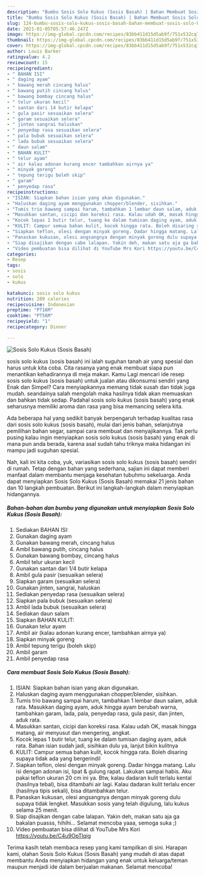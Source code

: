 ```yaml
---
description: "Bumbu Sosis Solo Kukus (Sosis Basah) | Bahan Membuat Sosis Solo Kukus (Sosis Basah) Yang Menggugah Selera"
title: "Bumbu Sosis Solo Kukus (Sosis Basah) | Bahan Membuat Sosis Solo Kukus (Sosis Basah) Yang Menggugah Selera"
slug: 124-bumbu-sosis-solo-kukus-sosis-basah-bahan-membuat-sosis-solo-kukus-sosis-basah-yang-menggugah-selera
date: 2021-01-05T05:57:46.247Z
image: https://img-global.cpcdn.com/recipes/83bb411d15d5ab9f/751x532cq70/sosis-solo-kukus-sosis-basah-foto-resep-utama.jpg
thumbnail: https://img-global.cpcdn.com/recipes/83bb411d15d5ab9f/751x532cq70/sosis-solo-kukus-sosis-basah-foto-resep-utama.jpg
cover: https://img-global.cpcdn.com/recipes/83bb411d15d5ab9f/751x532cq70/sosis-solo-kukus-sosis-basah-foto-resep-utama.jpg
author: Louis Barker
ratingvalue: 4.2
reviewcount: 15
recipeingredient:
- " BAHAN ISI"
- " daging ayam"
- " bawang merah cincang halus"
- " bawang putih cincang halus"
- " bawang bombay cincang halus"
- " telur ukuran kecil"
- " santan dari 14 butir kelapa"
- " gula pasir sesuaikan selera"
- " garam sesuaikan selera"
- " jinten sangrai haluskan"
- " penyedap rasa sesuaikan selera"
- " pala bubuk sesuaikan selera"
- " lada bubuk sesuaikan selera"
- " daun salam"
- " BAHAN KULIT"
- " telur ayam"
- " air kalau adonan kurang encer tambahkan airnya ya"
- " minyak goreng"
- " tepung terigu boleh skip"
- " garam"
- " penyedap rasa"
recipeinstructions:
- "ISIAN: Siapkan bahan isian yang akan digunakan."
- "Haluskan daging ayam menggunakan chopper/blender, sisihkan."
- "Tumis trio bawang sampai harum, tambahkan 1 lembar daun salam, aduk rata. Masukkan daging ayam, aduk hingga ayam berubah warna, tambahkan garam, lada, pala, penyedap rasa, gula pasir, dan jinten, aduk rata."
- "Masukkan santan, cicipi dan koreksi rasa. Kalau udah OK, masak hingga matang, air menyusut dan mengering, angkat."
- "Kocok lepas 1 butir telur, tuang ke dalam tumisan daging ayam, aduk rata. Bahan isian sudah jadi, sisihkan dulu ya, lanjut bikin kulitnya"
- "KULIT: Campur semua bahan kulit, kocok hingga rata. Boleh disaring supaya tidak ada yang bergerindil"
- "Siapkan teflon, olesi dengan minyak goreng. Dadar hingga matang. Lalu isi dengan adonan isi, lipat &amp; gulung rapat. Lakukan sampai habis. Aku pakai teflon ukuran 20 cm ini ya. Btw, kalau dadaran kulit terlalu kental (hasilnya tebal), bisa ditambahi air lagi. Kalau dadaran kulit terlalu encer (hasilnya tipis sekali), bisa ditambahkan telur."
- "Panaskan kukusan, olesi angsangnya dengan minyak goreng dulu supaya tidak lengket. Masukkan sosis yang telah digulung, lalu kukus selama 25 menit."
- "Siap disajikan dengan cabe lalapan. Yakin deh, makan satu aja ga bakalan puasss, hihihi... Selamat mencoba yaaa, semoga suka ;)"
- "Video pembuatan bisa dilihat di YouTube Mrs Kori https://youtu.be/C4u9OpTlqig"
categories:
- Resep
tags:
- sosis
- solo
- kukus

katakunci: sosis solo kukus 
nutrition: 209 calories
recipecuisine: Indonesian
preptime: "PT16M"
cooktime: "PT56M"
recipeyield: "1"
recipecategory: Dinner

---
```



![Sosis Solo Kukus (Sosis Basah)](https://img-global.cpcdn.com/recipes/83bb411d15d5ab9f/751x532cq70/sosis-solo-kukus-sosis-basah-foto-resep-utama.jpg)


sosis solo kukus (sosis basah) ini ialah suguhan tanah air yang spesial dan harus untuk kita coba. Cita rasanya yang enak membuat siapa pun menantikan kehadirannya di meja makan.
Kamu Lagi mencari ide resep sosis solo kukus (sosis basah) untuk jualan atau dikonsumsi sendiri yang Enak dan Simpel? Cara menyiapkannya memang tidak susah dan tidak juga mudah. seandainya salah mengolah maka hasilnya tidak akan memuaskan dan bahkan tidak sedap. Padahal sosis solo kukus (sosis basah) yang enak seharusnya memiliki aroma dan rasa yang bisa memancing selera kita.

Ada beberapa hal yang sedikit banyak berpengaruh terhadap kualitas rasa dari sosis solo kukus (sosis basah), mulai dari jenis bahan, selanjutnya pemilihan bahan segar, sampai cara membuat dan menyajikannya. Tak perlu pusing kalau ingin menyiapkan sosis solo kukus (sosis basah) yang enak di mana pun anda berada, karena asal sudah tahu triknya maka hidangan ini mampu jadi suguhan spesial.




Nah, kali ini kita coba, yuk, variasikan sosis solo kukus (sosis basah) sendiri di rumah. Tetap dengan bahan yang sederhana, sajian ini dapat memberi manfaat dalam membantu menjaga kesehatan tubuhmu sekeluarga. Anda dapat menyiapkan Sosis Solo Kukus (Sosis Basah) memakai 21 jenis bahan dan 10 langkah pembuatan. Berikut ini langkah-langkah dalam menyiapkan hidangannya.

<!--inarticleads1-->

##### Bahan-bahan dan bumbu yang digunakan untuk menyiapkan Sosis Solo Kukus (Sosis Basah):

1. Sediakan  BAHAN ISI:
1. Gunakan  daging ayam
1. Gunakan  bawang merah, cincang halus
1. Ambil  bawang putih, cincang halus
1. Gunakan  bawang bombay, cincang halus
1. Ambil  telur ukuran kecil
1. Gunakan  santan dari 1/4 butir kelapa
1. Ambil  gula pasir (sesuaikan selera)
1. Siapkan  garam (sesuaikan selera)
1. Gunakan  jinten, sangrai, haluskan
1. Sediakan  penyedap rasa (sesuaikan selera)
1. Siapkan  pala bubuk (sesuaikan selera)
1. Ambil  lada bubuk (sesuaikan selera)
1. Sediakan  daun salam
1. Siapkan  BAHAN KULIT:
1. Gunakan  telur ayam
1. Ambil  air (kalau adonan kurang encer, tambahkan airnya ya)
1. Siapkan  minyak goreng
1. Ambil  tepung terigu (boleh skip)
1. Ambil  garam
1. Ambil  penyedap rasa




<!--inarticleads2-->

##### Cara membuat Sosis Solo Kukus (Sosis Basah):

1. ISIAN: Siapkan bahan isian yang akan digunakan.
1. Haluskan daging ayam menggunakan chopper/blender, sisihkan.
1. Tumis trio bawang sampai harum, tambahkan 1 lembar daun salam, aduk rata. Masukkan daging ayam, aduk hingga ayam berubah warna, tambahkan garam, lada, pala, penyedap rasa, gula pasir, dan jinten, aduk rata.
1. Masukkan santan, cicipi dan koreksi rasa. Kalau udah OK, masak hingga matang, air menyusut dan mengering, angkat.
1. Kocok lepas 1 butir telur, tuang ke dalam tumisan daging ayam, aduk rata. Bahan isian sudah jadi, sisihkan dulu ya, lanjut bikin kulitnya
1. KULIT: Campur semua bahan kulit, kocok hingga rata. Boleh disaring supaya tidak ada yang bergerindil
1. Siapkan teflon, olesi dengan minyak goreng. Dadar hingga matang. Lalu isi dengan adonan isi, lipat &amp; gulung rapat. Lakukan sampai habis. Aku pakai teflon ukuran 20 cm ini ya. Btw, kalau dadaran kulit terlalu kental (hasilnya tebal), bisa ditambahi air lagi. Kalau dadaran kulit terlalu encer (hasilnya tipis sekali), bisa ditambahkan telur.
1. Panaskan kukusan, olesi angsangnya dengan minyak goreng dulu supaya tidak lengket. Masukkan sosis yang telah digulung, lalu kukus selama 25 menit.
1. Siap disajikan dengan cabe lalapan. Yakin deh, makan satu aja ga bakalan puasss, hihihi... Selamat mencoba yaaa, semoga suka ;)
1. Video pembuatan bisa dilihat di YouTube Mrs Kori https://youtu.be/C4u9OpTlqig




Terima kasih telah membaca resep yang kami tampilkan di sini. Harapan kami, olahan Sosis Solo Kukus (Sosis Basah) yang mudah di atas dapat membantu Anda menyiapkan hidangan yang enak untuk keluarga/teman maupun menjadi ide dalam berjualan makanan. Selamat mencoba!
